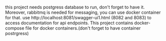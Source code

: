 this project needs postgress database to run, don't forget to have it. Moreover, rabbitmq is needed for messaging, you can use docker container for that.
use http://localhost:8081/swagger-ui1.html (8082 and 8083) to access documentation for api endpoints.
This project contains docker-compose file for docker containers.(don't forget to have container postrgress)
